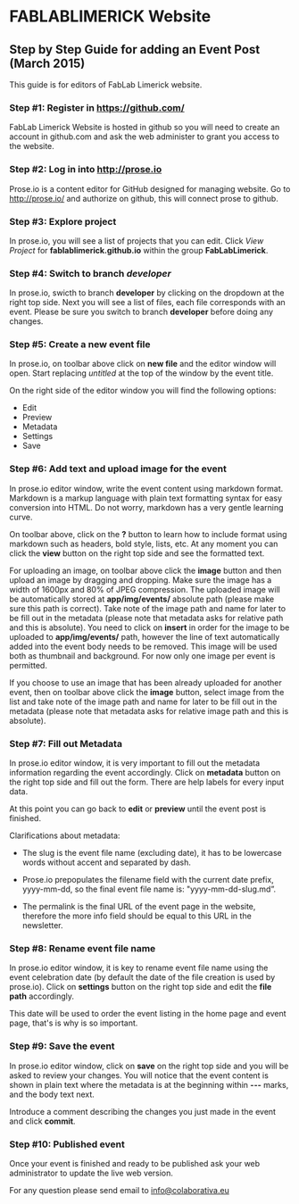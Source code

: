
# FABLABLIMERICK Website

## Step by Step Guide for adding an Event Post (March 2015)

This guide is for editors of FabLab Limerick website.

### Step #1: Register in https://github.com/

FabLab Limerick Website is hosted in github so you will need to create an account in github.com and ask the web administer to grant you access to the website.

### Step #2: Log in into http://prose.io

Prose.io is a content editor for GitHub designed for managing website. Go to http://prose.io/ and authorize on github, this will connect prose to github.

### Step #3: Explore project
In prose.io, you will see a list of projects that you can edit. Click *View Project* for **fablablimerick.github.io** within the group **FabLabLimerick**.

### Step #4: Switch to branch *developer*

In prose.io, swicth to branch **developer** by clicking on the dropdown at the right top side. Next you will see a list of files, each file corresponds with an event.
Please be sure you switch to branch **developer** before doing any changes.

### Step #5: Create a new event file
In prose.io, on toolbar above click on **new file** and the editor window will open. Start replacing *untitled* at the top of the window by the event title.

On the right side of the editor window you will find the following options:

- Edit
- Preview
- Metadata
- Settings
- Save

### Step #6: Add text and upload image for the event

In prose.io editor window, write the event content using markdown format. Markdown is a markup language with plain text formatting syntax for easy conversion into HTML. Do not worry, markdown has a very gentle learning curve.

On toolbar above, click on the **?** button to learn how to include format using markdown such as headers, bold style, lists, etc. 
At any moment you can click the **view** button on the right top side and see the formatted text.

For uploading an image, on toolbar above click the **image** button and then upload an image by dragging and dropping. Make sure the image has a width of  1600px and 80% of JPEG compression. The uploaded image will be automatically stored at **app/img/events/** absolute path (please make sure this path is correct). Take note of the image path and name for later to be fill out in the metadata (please note that metadata asks for relative path and this is absolute). You need to click on **insert** in order for the image to be uploaded to **app/img/events/** path, however the line of text automatically added into the event body needs to be removed. This image will be used both as thumbnail and background. For now only one image per event is permitted. 

If you choose to use an image that has been already uploaded for another event, then on toolbar above click the **image** button, select image from the list and take note of the image path and name for later to be fill out in the metadata (please note that metadata asks for relative image path and this is absolute).

### Step #7: Fill out Metadata

In prose.io editor window, it is very important to fill out the metadata information regarding the event accordingly. Click on **metadata** button on the right top side and fill out the form. There are help labels for every input data.

At this point you can go back to **edit** or **preview** until the event post is finished.

Clarifications about metadata:

- The slug is the event file name (excluding date), it has to be lowercase words without accent and separated by dash. 

- Prose.io prepopulates the filename field with the current date prefix, yyyy-mm-dd, so the final event file name is: "yyyy-mm-dd-slug.md”.

- The permalink is the final URL of the event page in the website, therefore the more info field should be equal to this URL in the newsletter.

### Step #8: Rename event file name

In prose.io editor window, it is key to rename event file name using the event celebration date (by default the date of the file creation is used by prose.io). Click on **settings** button on the right top side and edit the **file path** accordingly.

This date will be used to order the event listing in the home page and event page, that's is why is so important.

### Step #9: Save the event

In prose.io editor window, click on **save** on the right top side and you will be asked to review your changes. You will notice that the event content is shown in plain text where the metadata is at the beginning within **---** marks, and the body text next. 

Introduce a comment describing the changes you just made in the event and click **commit**.

### Step #10: Published event

Once your event is finished and ready to be published ask your web administrator to update the live web version.

For any question please send email to info@colaborativa.eu

